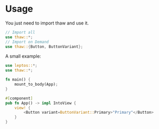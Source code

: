 # Usage

You just need to import thaw and use it.

```rust
// Import all
use thaw::*;
// Import on Demand
use thaw::{Button, ButtonVariant};
```

A small example:

```rust
use leptos::*;
use thaw::*;

fn main() {
    mount_to_body(App);
}

#[component]
pub fn App() -> impl IntoView {
    view! {
        <Button variant=ButtonVariant::Primary>"Primary"</Button>
    }
}
```
